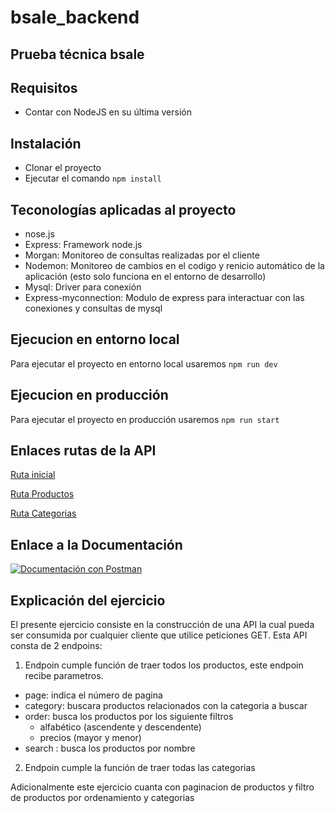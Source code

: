 # bsale_backend
## Prueba técnica bsale
## Requisitos
- Contar con NodeJS en su última versión
## Instalación
- Clonar el proyecto
- Ejecutar el comando `npm install`
## Teconologías aplicadas al proyecto
- nose.js
- Express: Framework node.js
- Morgan: Monitoreo de consultas realizadas por el cliente
- Nodemon: Monitoreo de cambios en el codigo y renicio automático de la aplicación (esto solo funciona en el entorno de desarrollo)
- Mysql: Driver para conexión
- Express-myconnection: Modulo de express para interactuar con las conexiones y consultas de mysql

## Ejecucion en entorno local
Para ejecutar el proyecto en entorno local usaremos `npm run dev`
## Ejecucion en producción
Para ejecutar el proyecto en producción usaremos `npm run start`

## Enlaces rutas de la API
[Ruta inicial](https://backend-bsale-julius.herokuapp.com/)

[Ruta Productos](https://backend-bsale-julius.herokuapp.com/api/products)

[Ruta Categorias](https://backend-bsale-julius.herokuapp.com/api/categories)

## Enlace a la Documentación
[![Documentación con Postman](https://run.pstmn.io/button.svg)](https://app.getpostman.com/run-collection/7433309-d11f335f-436d-4b61-9f21-fceb8d5c2564?action=collection%2Ffork&collection-url=entityId%3D7433309-d11f335f-436d-4b61-9f21-fceb8d5c2564%26entityType%3Dcollection%26workspaceId%3Dad04b560-c6b3-4329-9c7a-799b280471c3)

## Explicación del ejercicio
El presente ejercicio consiste en la construcción de una API la cual pueda ser consumida por cualquier cliente que utilice peticiones GET.
Esta API consta de 2 endpoins:

1. Endpoin cumple función de traer todos los productos, este endpoin recibe parametros.
  - page: indica el número de pagina
  - category: buscara productos relacionados con la categoria a buscar
  - order: busca los productos por los siguiente filtros
    - alfabético (ascendente y descendente)
    - precios (mayor y menor)
  - search : busca los productos por nombre
2. Endpoin cumple la función de traer todas las categorias

Adicionalmente este ejercicio cuanta con paginacion de productos y filtro de productos por ordenamiento y categorias